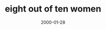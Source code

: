 ---
layout: base.njk
title : 'eight out of ten women' 
view_title : 'eight out of ten women' 
year : '2000' 
date : '2000-01-28' 
img_file : '/drawing/8outof10.png' 
html_file : '8out0f10' 
next_html : 'toospent.html' 
year_order : '82' 
permalink : "title/{{html_file}}.html"
---